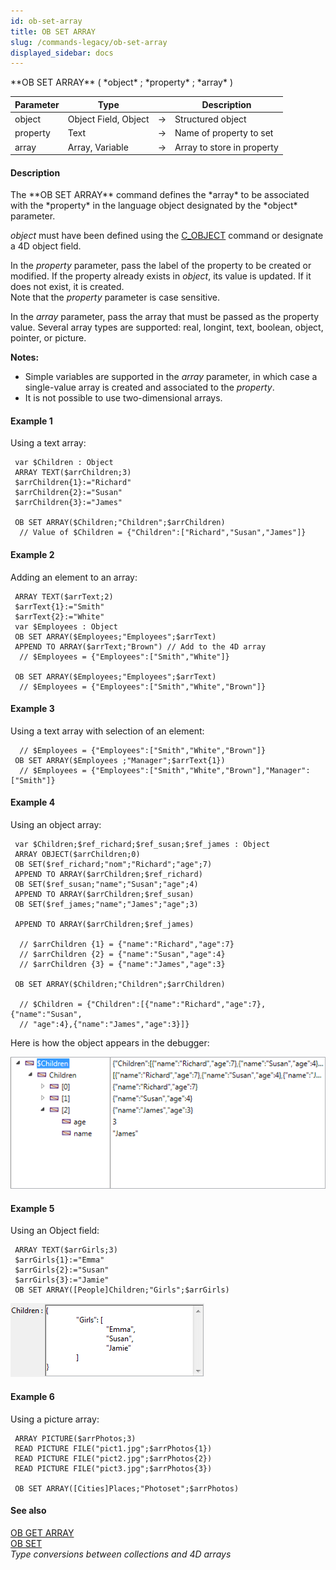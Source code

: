 ```yaml
---
id: ob-set-array
title: OB SET ARRAY
slug: /commands-legacy/ob-set-array
displayed_sidebar: docs
---
```


<!--REF #_command_.OB SET ARRAY.Syntax-->**OB SET ARRAY** ( *object* ; *property* ; *array* )<!-- END REF-->
<!--REF #_command_.OB SET ARRAY.Params-->
| Parameter | Type |  | Description |
| --- | --- | --- | --- |
| object | Object Field, Object | &rarr; | Structured object |
| property | Text | &rarr; | Name of property to set |
| array | Array, Variable | &rarr; | Array to store in property |

<!-- END REF-->

#### Description 

<!--REF #_command_.OB SET ARRAY.Summary-->The **OB SET ARRAY** command defines the *array* to be associated with the *property* in the language object designated by the *object* parameter.<!-- END REF-->

*object* must have been defined using the [C\_OBJECT](c-object.md) command or designate a 4D object field.

In the *property* parameter, pass the label of the property to be created or modified. If the property already exists in *object*, its value is updated. If it does not exist, it is created.   
Note that the *property* parameter is case sensitive. 

In the *array* parameter, pass the array that must be passed as the property value. Several array types are supported: real, longint, text, boolean, object, pointer, or picture. 

**Notes:** 

* Simple variables are supported in the *array* parameter, in which case a single-value array is created and associated to the *property*.
* It is not possible to use two-dimensional arrays.

#### Example 1 

Using a text array:

```4d
 var $Children : Object
 ARRAY TEXT($arrChildren;3)
 $arrChildren{1}:="Richard"
 $arrChildren{2}:="Susan"
 $arrChildren{3}:="James"
 
 OB SET ARRAY($Children;"Children";$arrChildren)
  // Value of $Children = {"Children":["Richard","Susan","James"]}
```

#### Example 2 

Adding an element to an array:

```4d
 ARRAY TEXT($arrText;2)
 $arrText{1}:="Smith"
 $arrText{2}:="White"
 var $Employees : Object
 OB SET ARRAY($Employees;"Employees";$arrText)
 APPEND TO ARRAY($arrText;"Brown") // Add to the 4D array
  // $Employees = {"Employees":["Smith","White"]}
 
 OB SET ARRAY($Employees;"Employees";$arrText)
  // $Employees = {"Employees":["Smith","White","Brown"]}
```

#### Example 3 

Using a text array with selection of an element:

```4d
  // $Employees = {"Employees":["Smith","White","Brown"]}
 OB SET ARRAY($Employees ;"Manager";$arrText{1})
  // $Employees = {"Employees":["Smith","White","Brown"],"Manager":["Smith"]}
```

#### Example 4 

Using an object array:

```4d
 var $Children;$ref_richard;$ref_susan;$ref_james : Object
 ARRAY OBJECT($arrChildren;0)
 OB SET($ref_richard;"nom";"Richard";"age";7)
 APPEND TO ARRAY($arrChildren;$ref_richard)
 OB SET($ref_susan;"name";"Susan";"age";4)
 APPEND TO ARRAY($arrChildren;$ref_susan)
 OB SET($ref_james;"name";"James";"age";3)
 
 APPEND TO ARRAY($arrChildren;$ref_james)
 
  // $arrChildren {1} = {"name":"Richard","age":7}
  // $arrChildren {2} = {"name":"Susan","age":4}
  // $arrChildren {3} = {"name":"James","age":3}
 
 OB SET ARRAY($Children;"Children";$arrChildren)
 
  // $Children = {"Children":[{"name":"Richard","age":7},{"name":"Susan",
  // "age":4},{"name":"James","age":3}]}
```

Here is how the object appears in the debugger:

![](../assets/en/commands/pict1211436.en.png)

#### Example 5 

Using an Object field:

```4d
 ARRAY TEXT($arrGirls;3)
 $arrGirls{1}:="Emma"
 $arrGirls{2}:="Susan"
 $arrGirls{3}:="Jamie"
 OB SET ARRAY([People]Children;"Girls";$arrGirls)
```

![](../assets/en/commands/pict1899097.en.png)

#### Example 6 

Using a picture array:

```4d
 ARRAY PICTURE($arrPhotos;3)
 READ PICTURE FILE("pict1.jpg";$arrPhotos{1})
 READ PICTURE FILE("pict2.jpg";$arrPhotos{2})
 READ PICTURE FILE("pict3.jpg";$arrPhotos{3})
 
 OB SET ARRAY([Cities]Places;"Photoset";$arrPhotos)
```

#### See also 

[OB GET ARRAY](ob-get-array.md)  
[OB SET](ob-set.md)  
*Type conversions between collections and 4D arrays*  